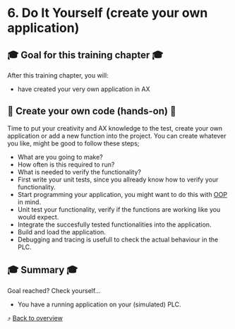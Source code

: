 # 6. Do It Yourself (create your own application)

## :mortar_board: Goal for this training chapter :mortar_board:

After this training chapter, you will:

- have created your very own application in AX

## :raised_hands: Create your own code (hands-on) :raised_hands:
Time to put your creativity and AX knowledge to the test, create your own application or add a new function into the project. You can create whatever you like, might be good to follow these steps;
- What are you going to make?
- How often is this required to run?
- What is needed to verify the functionality?
- First write your unit tests, since you allready know how to verify your functionality.
- Start programming your application, you might want to do this with [OOP](https://console.simatic-ax.siemens.io/docs/st/language/oop) in mind.
- Unit test your functionality, verify if the functions are working like you would expect.
- Integrate the succesfully tested functionalities into the application.
- Build and load the application.
- Debugging and tracing is usefull to check the actual behaviour in the PLC.

## :mortar_board: Summary :mortar_board:

Goal reached? Check yourself...
- You have a running application on your (simulated) PLC.

:arrow_heading_up: [Back to overview](./../README.md)